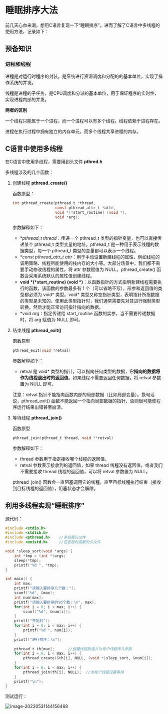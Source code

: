 # 睡眠排序大法

前几天心血来潮，想用C语言复现一下“睡眠排序”，进而了解了C语言中多线程的使用方法，记录如下：

## 预备知识

### 进程和线程

进程是对运行时程序的封装，是系统进行资源调度和分配的的基本单位，实现了操作系统的并发。

线程是进程的子任务，是CPU调度和分派的基本单位，用于保证程序的实时性，实现进程内部的并发。

**两者的区别**

一个线程只能属于一个进程，而一个进程可以有多个线程。线程依赖于进程存在。

进程在执行过程中拥有独立的内存单元，而多个线程共享进程的内存。



## C语言中使用多线程

在C语言中使用多线程，需要用到头文件 **pthred.h**

多线程涉及的几个函数：

1. 创建线程 **pthread_create()**

   函数原型：

   ```c
   int pthread_create(pthread_t *thread,
                      const pthread_attr_t *attr,
                      void *(*start_routine) (void *),
                      void *arg);
   ```

   参数解释如下：

   - **pthread_t *thread**：传递一个 pthread_t 类型的指针变量，也可以直接传递某个 pthread_t 类型变量的地址。pthread_t 是一种用于表示线程的数据类型，每一个 pthread_t 类型的变量都可以表示一个线程。
   - **const pthread_attr_t *attr**：用于手动设置新建线程的属性，例如线程的调用策略、线程所能使用的栈内存的大小等。大部分场景中，我们都不需要手动修改线程的属性，将 attr 参数赋值为 NULL，pthread_create() 函数会采用系统默认的属性值创建线程。
   - **void \*(\*start_routine) (void *)**：以函数指针的方式指明新建线程需要执行的函数，该函数的参数最多有 1 个（可以省略不写），形参和返回值的类型都必须为 void* 类型。void* 类型又称空指针类型，表明指针所指数据的类型是未知的。使用此类型指针时，我们通常需要先对其进行强制类型转换，然后才能正常访问指针指向的数据。
   - **void *arg**：指定传递给 start_routine 函数的实参，当不需要传递数据时，将 arg 赋值为 NULL 即可。

2. 结束线程 **pthread_exit()**

   函数原型

   ```c
   pthread_exit(void *retval)
   ```

   参数解释如下：

   - retval 是 void* 类型的指针，可以指向任何类型的数据，**它指向的数据将作为线程退出时的返回值**。如果线程不需要返回任何数据，将 retval 参数置为 NULL 即可。

   注意：retval 指针不能指向函数内部的局部数据（比如局部变量）。换句话说，pthread_exit() 函数不能返回一个指向局部数据的指针，否则很可能使程序运行结果出错甚至崩溃。

3. 等待线程 **pthread_join()**

   函数原型

   ```c
   pthread_join(pthread_t thread, void **retval)
   ```

   参数解释如下：

   - thread 参数用于指定接收哪个线程的返回值。
   - retval 参数表示接收到的返回值，如果 thread 线程没有返回值，或者我们不需要接收 thread 线程的返回值，可以将 retval 参数置为 NULL。

   pthread_join() 函数会一直阻塞调用它的线程，直至目标线程执行结束（接收到目标线程的返回值），阻塞状态才会解除。

## 利用多线程实现“睡眠排序”

源代码：

```c
#include <stdio.h>
#include <stdlib.h>
#include <pthread.h>	//多线程头文件
#include <unistd.h>		//包含延时函数的头文件

void *sleep_sort(void *args) {
    int *tmp = (int *)args;
    sleep(*tmp);
    printf("%d ", *tmp);
}

int main() {
    int max;
    printf("请输入要排序几个数：");
    scanf("%d", &max);
    int num[max];
    printf("请输入要排序的%d个数：\n", max);
    for(int i = 0; i < max; i++) {
        scanf("%d", &num[i]);
    }
    printf("开始对");
    for(int i = 0; i < max; i++) {
        printf("%d ", num[i]);
    }
    printf("进行排序：\n");
    
    pthread_t th[max];		//创建线程数组并为每个线程传入参数
    for(int i = 0; i < max; i++) {
        pthread_create(&th[i], NULL, (void *)sleep_sort, &num[i]);
    }
    for(int i = 0; i < max; i++) {
        pthread_join(th[i], NULL);	//为每个线程设置等待
    }
    printf("\n");
}
```

测试运行：

![image-20220531144156468](https://yvling-typora-image-1257337367.cos.ap-nanjing.myqcloud.com/typora/image-20220531144156468.png)



